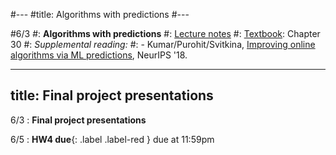 #---
#title: Algorithms with predictions
#---

#6/3
#: **Algorithms with predictions**
#: [Lecture notes](https://vitercik.github.io/ml4do/assets/notes/lecture15.pdf)
#: [Textbook](https://searchworks.stanford.edu/view/13773968): Chapter 30
#: *Supplemental reading:*
#: - Kumar/Purohit/Svitkina, [Improving online algorithms via ML predictions](https://arxiv.org/abs/2407.17712), NeurIPS '18.

---
title: Final project presentations
---


6/3
: **Final project presentations**

6/5
: **HW4 due**{: .label .label-red } due at 11:59pm
